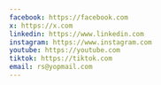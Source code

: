 ```yaml
---
facebook: https://facebook.com
x: https://x.com
linkedin: https://www.linkedin.com
instagram: https://www.instagram.com
youtube: https://youtube.com
tiktok: https://tiktok.com
email: rs@yopmail.com
---
```

